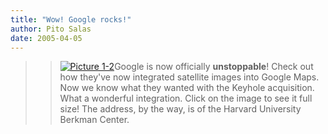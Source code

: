 ```yaml
---
title: "Wow! Google rocks!"
author: Pito Salas
date: 2005-04-05
---
```



>>

>> [![Picture
1-2](https://i0.wp.com/s3.media.squarespace.com/production/1075723/12829350/weblogs/weblogs/images/Picture%25201-2-tm.jpg?resize=200%2C198)](<https://i0.wp.com/s3.media.squarespace.com/production/1075723/12829350/weblogs/weblogs/images/Picture%25201-2.jpg>)Google
is now officially **unstoppable**! Check out how they've now integrated
satellite images into Google Maps. Now we know what they wanted with the
Keyhole acquisition. What a wonderful integration. Click on the image to see
it full size! The address, by the way, is of the Harvard University Berkman
Center.


